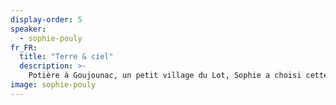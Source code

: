 ```yaml
---
display-order: 5
speaker:
  - sophie-pouly
fr_FR:
  title: "Terre & ciel"
  description: >-
    Potière à Goujounac, un petit village du Lot, Sophie a choisi cette région pour ses belles argiles colorées qu’elle glane, récolte et prépare manuellement. Elle travaille au calme de sa grangette où elle façonne bols et théières à la recherche de formes simples et harmonieuses. Cuites dans un four à bois, ses poteries sont achevées par le feu qui y imprime ses paysages inédits. Chaque fournée est un cadeau, une surprise de l'eau, de l’air, du feu et de la terre. Depuis peu, c’est avec Christophe qu’elle partage ce chemin, et c’est autour d’un bol de thé qu’ils nous invitent.
image: sophie-pouly
---
```

